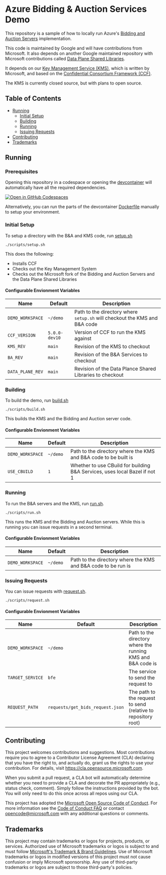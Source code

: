 # Azure Bidding & Auction Services Demo

This repository is a sample of how to locally run Azure's [Bidding and Auction Servers](https://github.com/privacysandbox/bidding-auction-servers) implementation. 

This code is maintained by Google and will have contributions from Microsoft.
It also depends on another Google maintained repository with Microsoft contributions called [Data Plane Shared Libraries](https://github.com/privacysandbox/data-plane-shared-libraries).

It depends on our [Key Management Service (KMS)](https://github.com/microsoft/azure-privacy-sandbox-kms), which is written by Microsoft, and based on the [Confidential Consortium Framework (CCF)](https://github.com/microsoft/ccf).

The KMS is currently closed source, but with plans to open source.

## Table of Contents

- [Running](#Running)
  - [Initial Setup](#Initial-Setup)
  - [Building](#Building)
  - [Running](#Running)
  - [Issuing Requests](#Issuing-Requests)
- [Contributing](#Contributing)
- [Trademarks](#Trademarks)

## Running

### Prerequisites

Opening this repository in a codespace or opening the [devcontainer](.devcontainer/devcontainer.json) will automatically have all the required dependencies.

[![Open in GitHub Codespaces](https://github.com/codespaces/badge.svg)](https://github.com/codespaces/new?hide_repo_select=true&ref=main&repo=740915196&skip_quickstart=true&machine=premiumLinux&geo=EuropeWest)

Alternatively, you can run the parts of the devcontainer [Dockerfile](.devcontainer/Dockerfile) manually to setup your environment.

### Initial Setup

To setup a directory with the B&A and KMS code, run [setup.sh](scripts/setup.sh)

```
./scripts/setup.sh
```

This does the following:
- Installs CCF
- Checks out the Key Management System
- Checks out the Microsoft fork of the Bidding and Auction Servers and the Data Plane Shared Libraries

#### Configurable Envionment Variables

| Name | Default | Description |
|------|-------------|---------|
| `DEMO_WORKSPACE` | `~/demo` | Path to the directory where `setup.sh` will checkout the KMS and B&A code |
| `CCF_VERSION` | `5.0.0-dev10` | Version of CCF to run the KMS against |
| `KMS_REV` | `main` | Revision of the KMS to checkout |
| `BA_REV` | `main` | Revision of the B&A Services to checkout |
| `DATA_PLANE_REV` | `main` | Revision of the Data Plance Shared Libraries to checkout |


### Building

To build the demo, run [build.sh](scripts/build.sh)
```
./scripts/build.sh
```

This builds the KMS and the Bidding and Auction server code.

#### Configurable Envionment Variables

| Name | Default | Description |
|------|-------------|---------|
| `DEMO_WORKSPACE` | `~/demo` | Path to the directory where the KMS and B&A code to be built is |
| `USE_CBUILD` | `1` | Whether to use CBuild for building B&A Services, uses local Bazel if not 1 |

### Running

To run the B&A servers and the KMS, run [run.sh](scripts/run.sh).
```
./scripts/run.sh
```

This runs the KMS and the Bidding and Auction servers. While this is running you can issue requests in a second terminal.

#### Configurable Envionment Variables

| Name | Default | Description |
|------|-------------|---------|
| `DEMO_WORKSPACE` | `~/demo` | Path to the directory where the KMS and B&A code to be run is |

### Issuing Requests
You can issue requests with [request.sh](scripts/request.sh).
```
./scripts/request.sh
```

#### Configurable Envionment Variables

| Name | Default | Description |
|------|-------------|---------|
| `DEMO_WORKSPACE` | `~/demo` | Path to the directory where the running KMS and B&A code is |
| `TARGET_SERVICE` | `bfe` | The service to send the request to |
| `REQUEST_PATH` | `requests/get_bids_request.json` | The path to the request to send (relative to repository root) |

## Contributing

This project welcomes contributions and suggestions.  Most contributions require you to agree to a
Contributor License Agreement (CLA) declaring that you have the right to, and actually do, grant us
the rights to use your contribution. For details, visit https://cla.opensource.microsoft.com.

When you submit a pull request, a CLA bot will automatically determine whether you need to provide
a CLA and decorate the PR appropriately (e.g., status check, comment). Simply follow the instructions
provided by the bot. You will only need to do this once across all repos using our CLA.

This project has adopted the [Microsoft Open Source Code of Conduct](https://opensource.microsoft.com/codeofconduct/).
For more information see the [Code of Conduct FAQ](https://opensource.microsoft.com/codeofconduct/faq/) or
contact [opencode@microsoft.com](mailto:opencode@microsoft.com) with any additional questions or comments.

## Trademarks

This project may contain trademarks or logos for projects, products, or services. Authorized use of Microsoft
trademarks or logos is subject to and must follow
[Microsoft's Trademark & Brand Guidelines](https://www.microsoft.com/en-us/legal/intellectualproperty/trademarks/usage/general).
Use of Microsoft trademarks or logos in modified versions of this project must not cause confusion or imply Microsoft sponsorship.
Any use of third-party trademarks or logos are subject to those third-party's policies.
